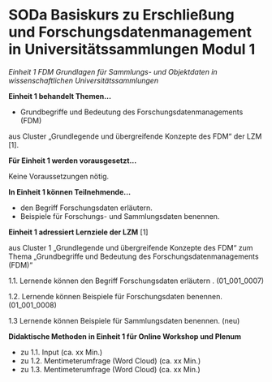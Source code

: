 <!--

author: Rebekka Reichert und Canan Hastik  
email:    
version:  v1
language: DE

icon:     https://raw.githubusercontent.com/chastik/Beratung_Dateityp_Bild/refs/heads/main/SODa-Logo_full.svg
link:     https://raw.githubusercontent.com/chastik/Beratung/refs/heads/main/soda.css

comment:  WissKi SODA OERs

-->

# SODa Basiskurs zu Erschließung und Forschungsdatenmanagement in Universitätssammlungen Modul 1 

*Einheit 1 FDM Grundlagen für Sammlungs- und Objektdaten in wissenschaftlichen Universitätssammlungen* 
<!-- kurz: Einheit1_FDMGrundlagen_in_wiss.Unisammlungen -->


**Einheit 1 behandelt Themen…**

- Grundbegriffe und Bedeutung des Forschungsdatenmanagements (FDM)

aus Cluster „Grundlegende und übergreifende Konzepte des FDM“ der LZM [1].


**Für Einheit 1 werden vorausgesetzt…**

Keine Voraussetzungen nötig.

**In Einheit 1 können Teilnehmende…**

- den Begriff Forschungsdaten erläutern.
- Beispiele für Forschungs- und Sammlungsdaten benennen.

**Einheit 1 adressiert Lernziele der LZM** [1]

aus Cluster 1 „Grundlegende und übergreifende Konzepte des FDM“ zum Thema „Grundbegriffe und Bedeutung des Forschungsdatenmanagements (FDM)“

1.1. Lernende können den Begriff Forschungsdaten erläutern . (01\_001\_0007)

1.2. Lernende können Beispiele für Forschungsdaten benennen. (01\_001\_0008)

1.3  Lernende können Beispiele für Sammlungsdaten benennen. (neu)


**Didaktische Methoden in Einheit 1 für Online Workshop und Plenum**

- zu 1.1. Input (ca. xx Min.)
- zu 1.2. Mentimeterumfrage (Word Cloud) (ca. xx Min.)
- zu 1.3. Mentimeterumfrage (Word Cloud) (ca. xx Min.)
